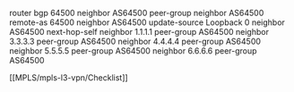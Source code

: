 router bgp 64500
neighbor AS64500 peer-group
neighbor AS64500 remote-as 64500
neighbor AS64500 update-source Loopback 0
neighbor AS64500 next-hop-self
neighbor 1.1.1.1 peer-group AS64500
neighbor 3.3.3.3 peer-group AS64500
neighbor 4.4.4.4 peer-group AS64500
neighbor 5.5.5.5 peer-group AS64500
neighbor 6.6.6.6 peer-group AS64500

[[MPLS/mpls-l3-vpn/Checklist]]